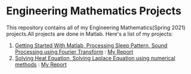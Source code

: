 # Engineering Mathematics Projects
This repository contains all of my Engineering Mathematics(Spring 2021) projects.All projects are done in Matlab. Here's a list of my projects:
1. [Getting Started With Matlab, Processing Sleep Pattern, Sound Processing using Fourier Transform](https://github.com/daniel-saeedi/EngMath/blob/main/ComputerAssignment1/Description.pdf) : [My Report](https://github.com/daniel-saeedi/EngMath/blob/main/ComputerAssignment1/report/report.pdf)
2.  [Solving Heat Equation, Solving Laplace Equation using numerical methods](https://github.com/daniel-saeedi/EngMath/blob/main/ComputerAssignment2/Description.pdf) : [My Report](https://github.com/daniel-saeedi/EngMath/blob/main/ComputerAssignment2/report/report.pdf)
